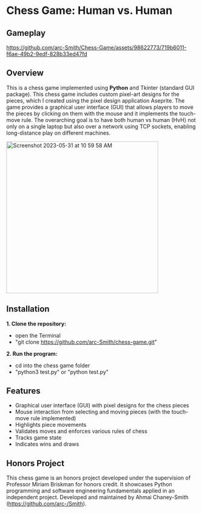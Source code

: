 # Chess Game: Human vs. Human
## Gameplay

https://github.com/arc-Smith/Chess-Game/assets/98622773/719b6011-f6ae-49b2-9edf-828b33ed47fd

## Overview

This is a chess game implemented using **Python** and Tkinter (standard GUI package). This chess game includes custom pixel-art designs for the pieces, which I created using the pixel design application Aseprite. The game provides a graphical user interface (GUI) that allows players to move the pieces by clicking on them with the mouse and it implements the touch-move rule. The overarching goal is to have both human vs human (HvH) not only on a single laptop but also over a network using TCP sockets, enabling long-distance play on different machines.

<img width="400" alt="Screenshot 2023-05-31 at 10 59 58 AM" src="https://github.com/arc-Smith/Chess-Game/assets/98622773/3e996dcc-4882-42bb-8d14-4b0b267d7bfd">

## Installation

**1. Clone the repository:** 
- open the Terminal
- "git clone https://github.com/arc-Smith/chess-game.git"

**2. Run the program:**
- cd into the chess game folder
- "python3 test.py" or "python test.py"

## Features

- Graphical user interface (GUI) with pixel designs for the chess pieces
- Mouse interaction from selecting and moving pieces (with the touch-move rule implemented)
- Highlights piece movements
- Validates moves and enforces various rules of chess
- Tracks game state
- Indicates wins and draws

## Honors Project
This chess game is an honors project developed under the supervision of Professor Miriam Briskman for honors credit. It showcases Python programming and software engineering fundamentals applied in an independent project. Developed and maintained by Ahmai Chaney-Smith (https://github.com/arc-/Smith).
